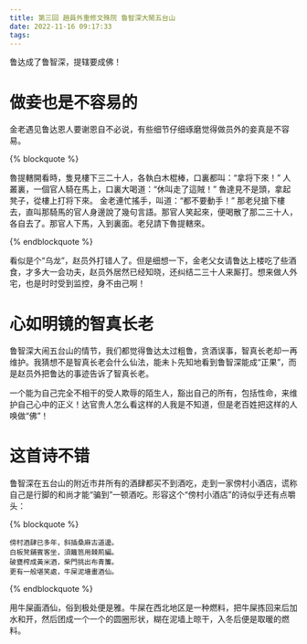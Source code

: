 ```yaml
---
title: 第三回 趙員外重修文殊院 魯智深大鬧五台山
date: 2022-11-16 09:17:33
tags:
---
```


鲁达成了鲁智深，提辖要成佛！

<!-- more -->

# 做妾也是不容易的

金老遇见鲁达恩人要谢恩自不必说，有些细节仔细琢磨觉得做员外的妾真是不容易。

{% blockquote %}

魯提轄開看時，隻見樓下三二十人，各執白木棍棒，口裏都叫：“拿将下來！”
人叢裏，一個官人騎在馬上，口裏大喝道：“休叫走了這賊！”
魯達見不是頭，拿起凳子，從樓上打将下來。
金老連忙搖手，叫道：“都不要動手！”
那老兒搶下樓去，直叫那騎馬的官人身邊說了幾句言語。那官人笑起來，便喝散了那二三十人，各自去了。那官人下馬，入到裏面。老兒請下魯提轄來。

{% endblockquote %}

看似是个“乌龙”，赵员外打错人了。但是细想一下，金老父女请鲁达上楼吃了些酒食，才多大一会功夫，赵员外居然已经知晓，还纠结二三十人来厮打。想来做人外宅，也是时时受到监控，身不由己啊！


# 心如明镜的智真长老

鲁智深大闹五台山的情节，我们都觉得鲁达太过粗鲁，贪酒误事，智真长老却一再维护。我猜想不是智真长老会什么仙法，能未卜先知地看到鲁智深能成“正果”，而是赵员外把鲁达的事迹告诉了智真长老。

一个能为自己完全不相干的受人欺辱的陌生人，豁出自己的所有，包括性命，来维护自己心中的正义！达官贵人怎么看这样的人我是不知道，但是老百姓把这样的人唤做“佛”！

# 这首诗不错

鲁智深在五台山的附近市井所有的酒肆都买不到酒吃，走到一家傍村小酒店，谎称自己是行脚的和尚才能“骗到”一顿酒吃。形容这个“傍村小酒店”的诗似乎还有点嚼头：

{% blockquote %}

    傍村酒肆已多年，斜插桑麻古道邊。
    白板凳鋪賓客坐，須籬笆用棘荊編。
    破甕榨成黃米酒，柴門挑出布青簾。
    更有一般堪笑處，牛屎泥墻畫酒仙。

{% endblockquote %}

用牛屎画酒仙，俗到极处便是雅。牛屎在西北地区是一种燃料，把牛屎拣回来后加水和开，然后团成一个一个的圆圈形状，糊在泥墙上晾干，入冬后便是取暖的燃料。
